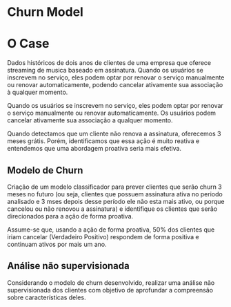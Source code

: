 # Churn Model

# **O Case**
Dados históricos de dois anos de clientes de uma empresa que oferece streaming de musica baseado em assinatura.
Quando os usuários se inscrevem no serviço, eles podem optar por renovar o serviço manualmente ou renovar automaticamente, podendo cancelar ativamente sua associação à qualquer momento.

Quando os usuários se inscrevem no serviço, eles podem optar por renovar o serviço manualmente ou renovar automaticamente. Os usuários podem cancelar ativamente sua associação a qualquer momento.

Quando detectamos que um cliente não renova a assinatura, oferecemos 3 meses grátis. Porém, identificamos que essa ação é muito reativa e entendemos que uma abordagem proativa seria mais efetiva.

## **Modelo de Churn**
Criação de um modelo classificador para prever clientes que serão churn 3 meses no futuro (ou seja, clientes que possuem assinatura ativa no periodo analisado e 3 mses depois desse período ele não esta mais ativo, ou porque cancelou ou não renovou a assinatura) e identifique os clientes que serão direcionados para a ação de forma proativa.

Assume-se que, usando a ação de forma proativa, 50% dos clientes que iriam cancelar (Verdadeiro Positivo) respondem de forma positiva e continuam ativos por mais um ano.

## **Análise não supervisionada**
Considerando o modelo de churn desenvolvido, realizar uma análise não supervisionada dos clientes com objetivo de aprofundar a compreensão sobre características deles.